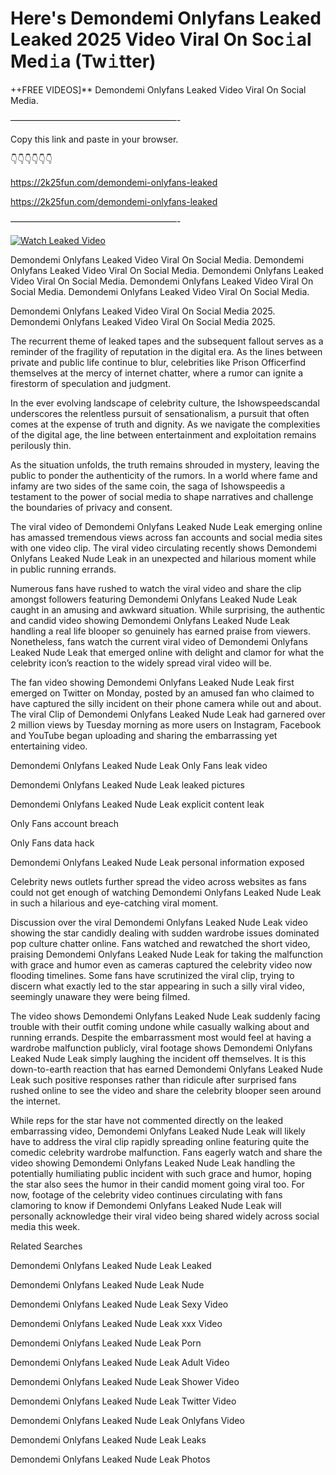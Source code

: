 # Here's Demondemi Onlyfans Leaked Leaked 2025 Video Viral On Soc𝚒al Med𝚒a (Tw𝚒tter)

++FREE VIDEOS]** Demondemi Onlyfans Leaked Video Viral On Social Media.

———————————————————-

Copy this link and paste in your browser.

👇👇👇👇👇👇

https://2k25fun.com/demondemi-onlyfans-leaked

https://2k25fun.com/demondemi-onlyfans-leaked

———————————————————-

[![Watch Leaked Video](https://miro.medium.com/v2/resize:fit:828/format:webp/1*cilzJN44JGOrTw9NJCrNHA.gif "Watch Leaked Video")](https://2k25fun.com/demondemi-onlyfans-leaked)

Demondemi Onlyfans Leaked Video Viral On Social Media. Demondemi Onlyfans Leaked Video Viral On Social Media. Demondemi Onlyfans Leaked Video Viral On Social Media. Demondemi Onlyfans Leaked Video Viral On Social Media. Demondemi Onlyfans Leaked Video Viral On Social Media.

Demondemi Onlyfans Leaked Video Viral On Social Media 2025. Demondemi Onlyfans Leaked Video Viral On Social Media 2025.

The recurrent theme of leaked tapes and the subsequent fallout serves as a reminder of the fragility of reputation in the digital era. As the lines between private and public life continue to blur, celebrities like Prison Officerfind themselves at the mercy of internet chatter, where a rumor can ignite a firestorm of speculation and judgment.

In the ever evolving landscape of celebrity culture, the Ishowspeedscandal underscores the relentless pursuit of sensationalism, a pursuit that often comes at the expense of truth and dignity. As we navigate the complexities of the digital age, the line between entertainment and exploitation remains perilously thin.

As the situation unfolds, the truth remains shrouded in mystery, leaving the public to ponder the authenticity of the rumors. In a world where fame and infamy are two sides of the same coin, the saga of Ishowspeedis a testament to the power of social media to shape narratives and challenge the boundaries of privacy and consent.

The viral video of Demondemi Onlyfans Leaked Nude Leak emerging online has amassed tremendous views across fan accounts and social media sites with one video clip. The viral video circulating recently shows Demondemi Onlyfans Leaked Nude Leak in an unexpected and hilarious moment while in public running errands.

Numerous fans have rushed to watch the viral video and share the clip amongst followers featuring Demondemi Onlyfans Leaked Nude Leak caught in an amusing and awkward situation. While surprising, the authentic and candid video showing Demondemi Onlyfans Leaked Nude Leak handling a real life blooper so genuinely has earned praise from viewers. Nonetheless, fans watch the current viral video of Demondemi Onlyfans Leaked Nude Leak that emerged online with delight and clamor for what the celebrity icon’s reaction to the widely spread viral video will be.

The fan video showing Demondemi Onlyfans Leaked Nude Leak first emerged on Twitter on Monday, posted by an amused fan who claimed to have captured the silly incident on their phone camera while out and about. The viral Clip of Demondemi Onlyfans Leaked Nude Leak had garnered over 2 million views by Tuesday morning as more users on Instagram, Facebook and YouTube began uploading and sharing the embarrassing yet entertaining video.

Demondemi Onlyfans Leaked Nude Leak Only Fans leak video

Demondemi Onlyfans Leaked Nude Leak leaked pictures

Demondemi Onlyfans Leaked Nude Leak explicit content leak

Only Fans account breach

Only Fans data hack

Demondemi Onlyfans Leaked Nude Leak personal information exposed

Celebrity news outlets further spread the video across websites as fans could not get enough of watching Demondemi Onlyfans Leaked Nude Leak in such a hilarious and eye-catching viral moment.

Discussion over the viral Demondemi Onlyfans Leaked Nude Leak video showing the star candidly dealing with sudden wardrobe issues dominated pop culture chatter online. Fans watched and rewatched the short video, praising Demondemi Onlyfans Leaked Nude Leak for taking the malfunction with grace and humor even as cameras captured the celebrity video now flooding timelines. Some fans have scrutinized the viral clip, trying to discern what exactly led to the star appearing in such a silly viral video, seemingly unaware they were being filmed.

The video shows Demondemi Onlyfans Leaked Nude Leak suddenly facing trouble with their outfit coming undone while casually walking about and running errands. Despite the embarrassment most would feel at having a wardrobe malfunction publicly, viral footage shows Demondemi Onlyfans Leaked Nude Leak simply laughing the incident off themselves. It is this down-to-earth reaction that has earned Demondemi Onlyfans Leaked Nude Leak such positive responses rather than ridicule after surprised fans rushed online to see the video and share the celebrity blooper seen around the internet.

While reps for the star have not commented directly on the leaked embarrassing video, Demondemi Onlyfans Leaked Nude Leak will likely have to address the viral clip rapidly spreading online featuring quite the comedic celebrity wardrobe malfunction. Fans eagerly watch and share the video showing Demondemi Onlyfans Leaked Nude Leak handling the potentially humiliating public incident with such grace and humor, hoping the star also sees the humor in their candid moment going viral too. For now, footage of the celebrity video continues circulating with fans clamoring to know if Demondemi Onlyfans Leaked Nude Leak will personally acknowledge their viral video being shared widely across social media this week.

Related Searches

Demondemi Onlyfans Leaked Nude Leak Leaked

Demondemi Onlyfans Leaked Nude Leak Nude

Demondemi Onlyfans Leaked Nude Leak Sexy Video

Demondemi Onlyfans Leaked Nude Leak xxx Video

Demondemi Onlyfans Leaked Nude Leak Porn

Demondemi Onlyfans Leaked Nude Leak Adult Video

Demondemi Onlyfans Leaked Nude Leak Shower Video

Demondemi Onlyfans Leaked Nude Leak Twitter Video

Demondemi Onlyfans Leaked Nude Leak Onlyfans Video

Demondemi Onlyfans Leaked Nude Leak Leaks

Demondemi Onlyfans Leaked Nude Leak Photos